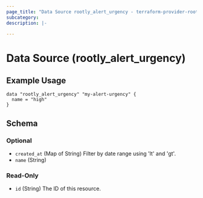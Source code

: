 ```yaml
---
page_title: "Data Source rootly_alert_urgency - terraform-provider-rootly"
subcategory:
description: |-
    
---
```


# Data Source (rootly_alert_urgency)



## Example Usage

```shell
data "rootly_alert_urgency" "my-alert-urgency" {
  name = "high"
}
```

<!-- schema generated by tfplugindocs -->
## Schema

### Optional

- `created_at` (Map of String) Filter by date range using 'lt' and 'gt'.
- `name` (String)

### Read-Only

- `id` (String) The ID of this resource.
